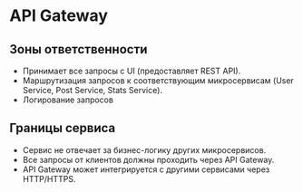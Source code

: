 # API Gateway

## Зоны ответственности
- Принимает все запросы с UI (предоставляет REST API).
- Маршрутизация запросов к соответствующим микросервисам (User Service, Post Service, Stats Service).
- Логирование запросов
## Границы сервиса
- Сервис не отвечает за бизнес-логику других микросервисов.
- Все запросы от клиентов должны проходить через API Gateway.
- API Gateway может интегрируется с другими сервисами через HTTP/HTTPS.
